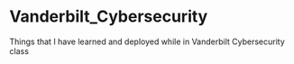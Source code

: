 # Vanderbilt_Cybersecurity
Things that I have learned and deployed while in Vanderbilt Cybersecurity class

